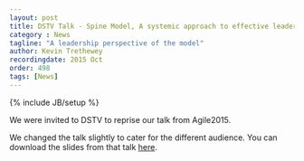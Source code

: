 ```yaml
---
layout: post
title: DSTV Talk - Spine Model, A systemic approach to effective leadership
category : News
tagline: "A leadership perspective of the model"
author: Kevin Trethewey
recordingdate: 2015 Oct
order: 498
tags: [News]
---
```

{% include JB/setup %}

We were invited to DSTV to reprise our talk from Agile2015.

We changed the talk slightly to cater for the different audience. You can download the slides from that talk [here](/assets/presentations/spineDSTV.pdf).

